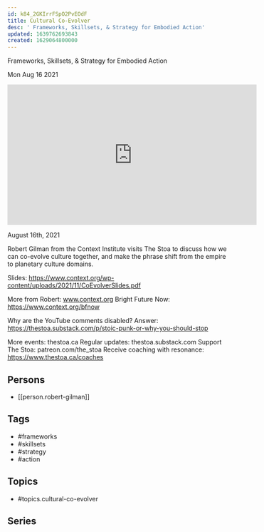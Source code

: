 ```yaml
---
id: k84_2GKIrrFSpO2PvEOdF
title: Cultural Co-Evolver
desc: ' Frameworks, Skillsets, & Strategy for Embodied Action'
updated: 1639762693843
created: 1629064800000
---
```



 Frameworks, Skillsets, & Strategy for Embodied Action

Mon Aug 16 2021

<iframe width="560" height="315" src="https://www.youtube.com/embed/QYQK8m_EZLc" title="Cultural Co-Evolver: Frameworks, Skillsets, & Strategy for Embodied Action w/ Robert Gilman" frameborder="0" allow="accelerometer; autoplay; clipboard-write; encrypted-media; gyroscope; picture-in-picture" allowfullscreen ></iframe>

August 16th, 2021

Robert Gilman from the Context Institute visits The Stoa to discuss how we can co-evolve culture together, and make the phrase shift from the empire to planetary culture domains.

Slides: https://www.context.org/wp-content/uploads/2021/11/CoEvolverSlides.pdf

More from Robert: www.context.org
Bright Future Now: https://www.context.org/bfnow

Why are the YouTube comments disabled? Answer: https://thestoa.substack.com/p/stoic-punk-or-why-you-should-stop

More events: thestoa.ca 
Regular updates: thestoa.substack.com 
Support The Stoa: patreon.com/the_stoa 
Receive coaching with resonance: https://www.thestoa.ca/coaches

## Persons

- [[person.robert-gilman]]

## Tags

- #frameworks
- #skillsets
- #strategy
- #action

## Topics

- #topics.cultural-co-evolver

## Series



